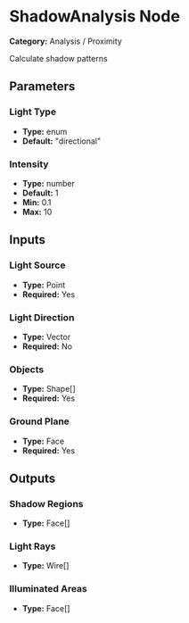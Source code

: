 
# ShadowAnalysis Node

**Category:** Analysis / Proximity

Calculate shadow patterns

## Parameters


### Light Type
- **Type:** enum
- **Default:** "directional"





### Intensity
- **Type:** number
- **Default:** 1
- **Min:** 0.1
- **Max:** 10



## Inputs


### Light Source
- **Type:** Point
- **Required:** Yes



### Light Direction
- **Type:** Vector
- **Required:** No



### Objects
- **Type:** Shape[]
- **Required:** Yes



### Ground Plane
- **Type:** Face
- **Required:** Yes



## Outputs


### Shadow Regions
- **Type:** Face[]



### Light Rays
- **Type:** Wire[]



### Illuminated Areas
- **Type:** Face[]




